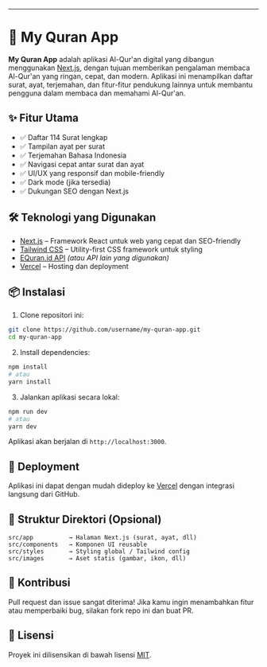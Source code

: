 
---

# 📖 My Quran App

**My Quran App** adalah aplikasi Al-Qur'an digital yang dibangun menggunakan [Next.js](https://nextjs.org/), dengan tujuan memberikan pengalaman membaca Al-Qur'an yang ringan, cepat, dan modern. Aplikasi ini menampilkan daftar surat, ayat, terjemahan, dan fitur-fitur pendukung lainnya untuk membantu pengguna dalam membaca dan memahami Al-Qur'an.

## ✨ Fitur Utama

* ✅ Daftar 114 Surat lengkap
* ✅ Tampilan ayat per surat
* ✅ Terjemahan Bahasa Indonesia
* ✅ Navigasi cepat antar surat dan ayat
* ✅ UI/UX yang responsif dan mobile-friendly
* ✅ Dark mode (jika tersedia)
* ✅ Dukungan SEO dengan Next.js

## 🛠️ Teknologi yang Digunakan

* [Next.js](https://nextjs.org/) – Framework React untuk web yang cepat dan SEO-friendly
* [Tailwind CSS](https://tailwindcss.com/) – Utility-first CSS framework untuk styling
* [EQuran.id API](https://equran.id/apidev/v2) *(atau API lain yang digunakan)*
* [Vercel](https://vercel.com/) – Hosting dan deployment

## 📦 Instalasi

1. Clone repositori ini:

```bash
git clone https://github.com/username/my-quran-app.git
cd my-quran-app
```

2. Install dependencies:

```bash
npm install
# atau
yarn install
```

3. Jalankan aplikasi secara lokal:

```bash
npm run dev
# atau
yarn dev
```

Aplikasi akan berjalan di `http://localhost:3000`.

## 🚀 Deployment

Aplikasi ini dapat dengan mudah dideploy ke [Vercel](https://vercel.com/) dengan integrasi langsung dari GitHub.

## 📁 Struktur Direktori (Opsional)

```
src/app          → Halaman Next.js (surat, ayat, dll)
src/components   → Komponen UI reusable
src/styles       → Styling global / Tailwind config
src/images       → Aset statis (gambar, ikon, dll)
```

## 🤝 Kontribusi

Pull request dan issue sangat diterima! Jika kamu ingin menambahkan fitur atau memperbaiki bug, silakan fork repo ini dan buat PR.

## 📜 Lisensi

Proyek ini dilisensikan di bawah lisensi [MIT](LICENSE).

